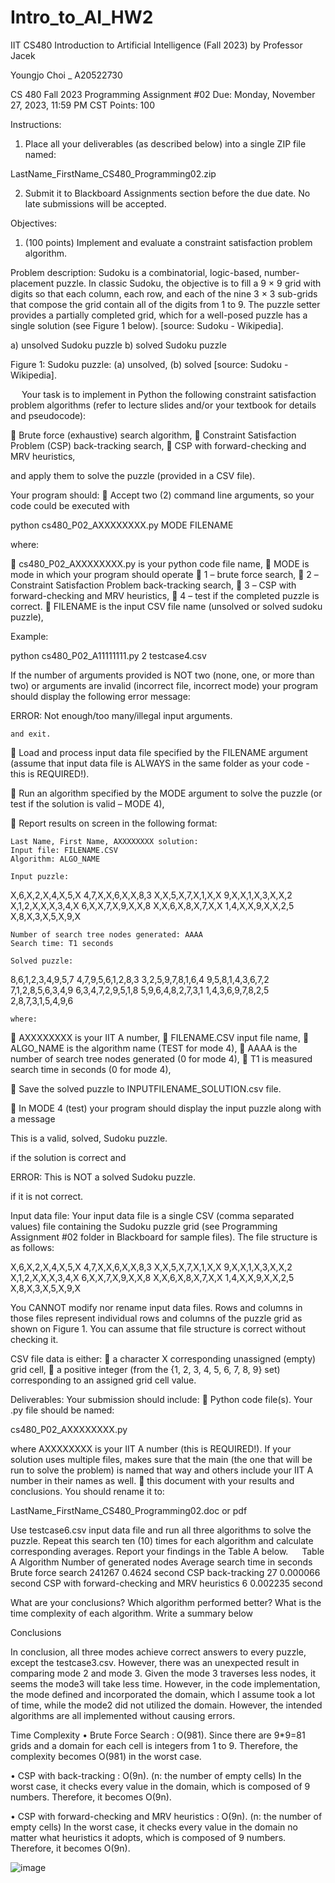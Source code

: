 # Intro_to_AI_HW2
IIT CS480 Introduction to Artificial Intelligence (Fall 2023) by Professor Jacek

Youngjo Choi _ A20522730 


CS 480 Fall 2023 Programming Assignment #02
Due: Monday, November 27, 2023, 11:59 PM CST
Points: 100

Instructions:
1. Place all your deliverables (as described below) into a single ZIP file named: 

LastName_FirstName_CS480_Programming02.zip

2. Submit it to Blackboard Assignments section before the due date. No late submissions will be accepted.


Objectives:
1. (100 points) Implement and evaluate a constraint satisfaction problem algorithm.


Problem description:
Sudoku is a combinatorial, logic-based, number-placement puzzle. In classic Sudoku, the objective is to fill a 9 × 9 grid with digits so that each column, each row, and each of the nine 3 × 3 sub-grids that compose the grid contain all of the digits from 1 to 9. The puzzle setter provides a partially completed grid, which for a well-posed puzzle has a single solution (see Figure 1 below). [source: Sudoku - Wikipedia].

a)	unsolved Sudoku puzzle	b)	solved Sudoku puzzle
 	 


Figure 1: Sudoku puzzle: (a) unsolved, (b) solved [source: Sudoku - Wikipedia].

 
Your task is to implement in Python the following constraint satisfaction problem algorithms (refer to lecture slides and/or your textbook for details and pseudocode):

	Brute force (exhaustive) search algorithm,
	Constraint Satisfaction Problem (CSP) back-tracking search,
	CSP with forward-checking and MRV heuristics,
 
and apply them to solve the puzzle (provided in a CSV file). 

Your program should:
	Accept two (2) command line arguments, so your code could be executed with

python cs480_P02_AXXXXXXXX.py MODE FILENAME

where:

	cs480_P02_AXXXXXXXX.py is your python code file name,
	MODE is mode in which your program should operate
	1 – brute force search,
	2 – Constraint Satisfaction Problem back-tracking search,
	3 – CSP with forward-checking and MRV heuristics,
	4 – test if the completed puzzle is correct.
	FILENAME is the input CSV file name (unsolved or solved sudoku puzzle),

Example:

python cs480_P02_A11111111.py 2 testcase4.csv
	
If the number of arguments provided is NOT two (none, one, or more than two) or arguments are invalid (incorrect file, incorrect mode) your program should display the following error message:

ERROR: Not enough/too many/illegal input arguments.

	and exit.

	Load and process input data file specified by the FILENAME argument (assume that input data file is ALWAYS in the same folder as your code - this is REQUIRED!).

	Run an algorithm specified by the MODE argument to solve the puzzle (or test if the solution is valid – MODE 4),

	Report results on screen in the following format:

	Last Name, First Name, AXXXXXXXX solution:
	Input file: FILENAME.CSV
	Algorithm: ALGO_NAME
	
	Input puzzle:

X,6,X,2,X,4,X,5,X
4,7,X,X,6,X,X,8,3
X,X,5,X,7,X,1,X,X
9,X,X,1,X,3,X,X,2
X,1,2,X,X,X,3,4,X
6,X,X,7,X,9,X,X,8
X,X,6,X,8,X,7,X,X
1,4,X,X,9,X,X,2,5
X,8,X,3,X,5,X,9,X
	
	
	Number of search tree nodes generated: AAAA
  	Search time: T1 seconds

	Solved puzzle:
	
8,6,1,2,3,4,9,5,7
4,7,9,5,6,1,2,8,3
3,2,5,9,7,8,1,6,4
9,5,8,1,4,3,6,7,2
7,1,2,8,5,6,3,4,9
6,3,4,7,2,9,5,1,8
5,9,6,4,8,2,7,3,1
1,4,3,6,9,7,8,2,5
2,8,7,3,1,5,4,9,6

	where:

	AXXXXXXXX is your IIT A number,
	FILENAME.CSV input file name,
	ALGO_NAME is the algorithm name (TEST for mode 4),
	AAAA is the number of search tree nodes generated (0 for mode 4),
	T1 is measured search time in seconds (0 for mode 4),

	Save the solved puzzle to INPUTFILENAME_SOLUTION.csv file.

	In MODE 4 (test) your program should display the input puzzle along with a message

This is a valid, solved, Sudoku puzzle.

if the solution is correct and

ERROR: This is NOT a solved Sudoku puzzle.

if it is not correct.

Input data file:
Your input data file is a single CSV (comma separated values) file containing the Sudoku puzzle grid (see Programming Assignment #02 folder in Blackboard for sample files). The file structure is as follows:

X,6,X,2,X,4,X,5,X
4,7,X,X,6,X,X,8,3
X,X,5,X,7,X,1,X,X
9,X,X,1,X,3,X,X,2
X,1,2,X,X,X,3,4,X
6,X,X,7,X,9,X,X,8
X,X,6,X,8,X,7,X,X
1,4,X,X,9,X,X,2,5
X,8,X,3,X,5,X,9,X

You CANNOT modify nor rename input data files. Rows and columns in those files represent individual rows and columns of the puzzle grid as shown on Figure 1. You can assume that file structure is correct without checking it.

CSV file data is either:
	a character X corresponding unassigned (empty) grid cell,
	a positive integer (from the {1, 2, 3, 4, 5, 6, 7, 8, 9} set) corresponding to an assigned grid cell value.

Deliverables:
Your submission should include:
	Python code file(s). Your .py file should be named:

cs480_P02_AXXXXXXXX.py
	
where AXXXXXXXX is your IIT A number (this is REQUIRED!). If your solution uses multiple files, makes sure that the main (the one that will be run to solve the problem) is named that way and others include your IIT A number in their names as well.	
	this document with your results and conclusions. You should rename it to:

LastName_FirstName_CS480_Programming02.doc or pdf

Use testcase6.csv input data file and run all three algorithms to solve the puzzle. Repeat this search ten (10) times for each algorithm and calculate corresponding averages. Report your findings in the Table A below.
 
Table A
Algorithm	Number of generated nodes	Average search time in seconds
Brute force search	241267	0.4624 second
CSP back-tracking	27	0.000066 second
CSP with forward-checking and MRV heuristics
	6	0.002235 second

What are your conclusions? Which algorithm performed better? What is the time complexity of each algorithm. Write a summary below

Conclusions

In conclusion, all three modes achieve correct answers to every puzzle, except the testcase3.csv. However, there was an unexpected result in comparing mode 2 and mode 3. Given the mode 3 traverses less nodes, it seems the mode3 will take less time. However, in the code implementation, the mode defined and incorporated the domain, which I assume took a lot of time, while the mode2 did not utilized the domain. However, the intended algorithms are all implemented without causing errors.

Time Complexity
•	Brute Force Search
: O(981). Since there are 9*9=81 grids and a domain for each cell is integers from 1 to 9. Therefore, the complexity becomes O(981) in the worst case.

•	CSP with back-tracking
: O(9n). (n: the number of empty cells)
In the worst case, it checks every value in the domain, which is composed of 9 numbers. Therefore, it becomes O(9n).

•	CSP with forward-checking and MRV heuristics
: O(9n). (n: the number of empty cells)
In the worst case, it checks every value in the domain no matter what heuristics it adopts, which is composed of 9 numbers. Therefore, it becomes O(9n).
































![image](https://github.com/user-attachments/assets/8a3c662f-1d58-432e-8b97-5eb37c75aac3)
